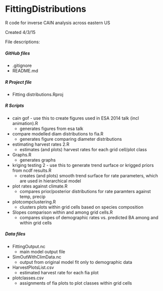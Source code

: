 # FittingDistributions
R code for inverse CAIN analysis across eastern US

Created 4/3/15

File descriptions:

##### GitHub files
* .gitignore
* README.md

##### R Project file
* Fitting distributions.Rproj 

##### R Scripts
* cain gof - use this to create figures used in ESA 2014 talk (incl animation).R 	
  * generates figures from esa talk
* compare modelled diam distributions to fia.R 	
  * generates figure comparing diameter distributions
* estimating harvest rates 2.R 
  * estimates (and plots) harvest rates for each grid cell/plot class
* Graphs.R
  * generates graphs
* kriging testing 2 - use this to generate trend surface or krigged priors from ncdf results.R 
  * creates (and plots) smooth trend surface for rate parameters, which are used in hierarchical model 
* plot rates against climate.R 
  * compares prior/posterior distributions for rate paramters against temp, precip
* plotcompclustering.R 
  * clusters plots within grid cells based on species composition
* Slopes comparison within and among grid cells.R
  * compares slopes of demographic rates vs. predicted BA among and within grid cells

##### Data files
* FittingOutput.nc 
  * main model output file
* SimOutWithClimData.nc
  * output from original model fit only to demographic data
* HarvestPlotsList.csv 
  * estimated harvest rate for each fia plot
* plotclasses.csv 
  * assignments of fia plots to plot classes within grid cells

